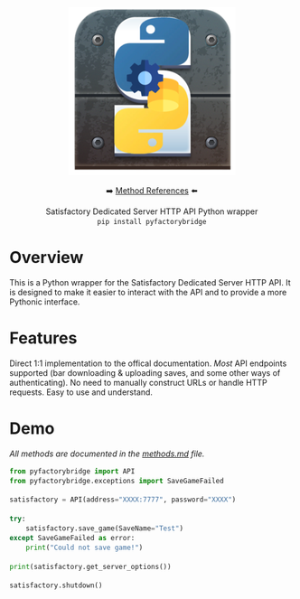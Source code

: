 <p align="center">
<img src="assets/icon.png">

<p align="center">➡️ <a href="methods.md">Method References</a> ⬅️</p>

<p align="center">Satisfactory Dedicated Server HTTP API Python wrapper<br>
<code>pip install pyfactorybridge</code>
</p>

# Overview
This is a Python wrapper for the Satisfactory Dedicated Server HTTP API. It is designed to make it easier to interact with the API and to provide a more Pythonic interface.

# Features
Direct 1:1 implementation to the offical documentation. *Most* API endpoints supported (bar downloading & uploading saves, and some other ways of authenticating). No need to manually construct URLs or handle HTTP requests. Easy to use and understand.

# Demo

*All methods are documented in the [methods.md](methods.md) file.*

```py
from pyfactorybridge import API
from pyfactorybridge.exceptions import SaveGameFailed

satisfactory = API(address="XXXX:7777", password="XXXX")

try:
    satisfactory.save_game(SaveName="Test")
except SaveGameFailed as error:
    print("Could not save game!")

print(satisfactory.get_server_options())

satisfactory.shutdown()
```
